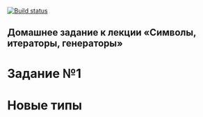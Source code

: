[![Build status](https://ci.appveyor.com/api/projects/status/sr1f1fksg6qcmh6v?svg=true)](https://ci.appveyor.com/project/ZavyalovAndrei/newtype)


## Домашнее задание к лекции «Символы, итераторы, генераторы»
# Задание №1
# Новые типы
